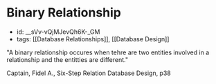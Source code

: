 # Binary Relationship
* id: __sVv-vQjMJevQh6K-_GM
* tags: [[Database Relationships]], [[Database Design]]

"A binary relationship occures when tehre are two entities involved in a relationship and the entitties are different."

Captain, Fidel A., Six-Step Relation Database Design, p38